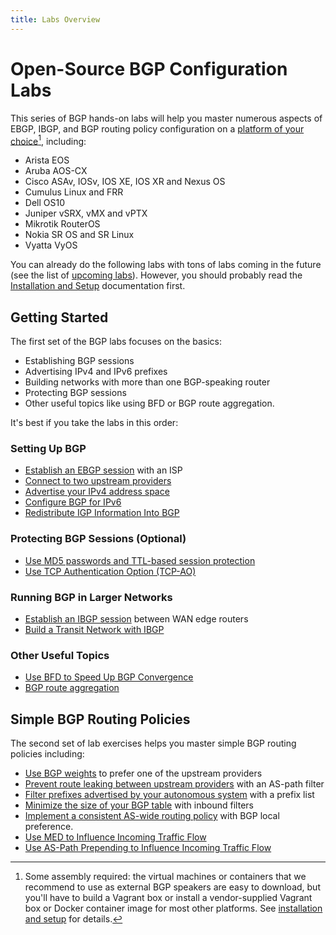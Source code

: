 ```yaml
---
title: Labs Overview
---
```

# Open-Source BGP Configuration Labs

This series of BGP hands-on labs will help you master numerous aspects of EBGP, IBGP, and BGP routing policy configuration on a [platform of your choice](https://netlab.tools/platforms/#platform-routing-support)[^PC], including:

* Arista EOS
* Aruba AOS-CX
* Cisco ASAv, IOSv, IOS XE, IOS XR and Nexus OS
* Cumulus Linux and FRR
* Dell OS10
* Juniper vSRX, vMX and vPTX
* Mikrotik RouterOS
* Nokia SR OS and SR Linux
* Vyatta VyOS

[^PC]: Some assembly required: the virtual machines or containers that we recommend to use as external BGP speakers are easy to download, but you'll have to build a Vagrant box or install a vendor-supplied Vagrant box or Docker container image for most other platforms. See [installation and setup](1-setup.md) for details.

You can already do the following labs with tons of labs coming in the future (see the list of [upcoming labs](3-upcoming.md)). However, you should probably read the [Installation and Setup](1-setup.md) documentation first.

## Getting Started

The first set of the BGP labs focuses on the basics:

* Establishing BGP sessions
* Advertising IPv4 and IPv6 prefixes
* Building networks with more than one BGP-speaking router
* Protecting BGP sessions
* Other useful topics like using BFD or BGP route aggregation.

It's best if you take the labs in this order:

### Setting Up BGP

* [Establish an EBGP session](basic/1-session.md) with an ISP
* [Connect to two upstream providers](basic/2-multihomed.md)
* [Advertise your IPv4 address space](basic/3-originate.md)
* [Configure BGP for IPv6](basic/4-ipv6.md)
* [Redistribute IGP Information Into BGP](basic/5-redistribute.md)

### Protecting BGP Sessions (Optional)

* [Use MD5 passwords and TTL-based session protection](basic/6-protect.md)
* [Use TCP Authentication Option (TCP-AO)](basic/9-ao.md)

### Running BGP in Larger Networks

* [Establish an IBGP session](ibgp/1-edge.md) between WAN edge routers
* [Build a Transit Network with IBGP](ibgp/2-transit.md)

### Other Useful Topics

* [Use BFD to Speed Up BGP Convergence](basic/7-bfd.md)
* [BGP route aggregation](basic/8-aggregate.md)

## Simple BGP Routing Policies

The second set of lab exercises helps you master simple BGP routing policies including:

* [Use BGP weights](policy/1-weights.md) to prefer one of the upstream providers
* [Prevent route leaking between upstream providers](policy/2-stop-transit.md) with an AS-path filter
* [Filter prefixes advertised by your autonomous system](policy/3-prefix.md) with a prefix list
* [Minimize the size of your BGP table](policy/4-reduce.md) with inbound filters
* [Implement a consistent AS-wide routing policy](policy/5-local-preference.md) with BGP local preference.
* [Use MED to Influence Incoming Traffic Flow](policy/6-med.md)
* [Use AS-Path Prepending to Influence Incoming Traffic Flow](7-prepend.md)
